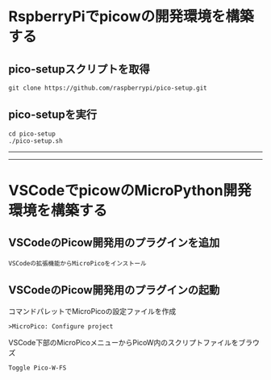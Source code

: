 # RspberryPiでpicowの開発環境を構築する

## pico-setupスクリプトを取得

```
git clone https://github.com/raspberrypi/pico-setup.git
```

## pico-setupを実行

```
cd pico-setup
./pico-setup.sh
```

---

---

# VSCodeでpicowのMicroPython開発環境を構築する

## VSCodeのPicow開発用のプラグインを追加

```
VSCodeの拡張機能からMicroPicoをインストール
```

## VSCodeのPicow開発用のプラグインの起動

コマンドパレットでMicroPicoの設定ファイルを作成
```
>MicroPico: Configure project
```

VSCode下部のMicroPicoメニューからPicoW内のスクリプトファイルをブラウズ
```
Toggle Pico-W-FS
```